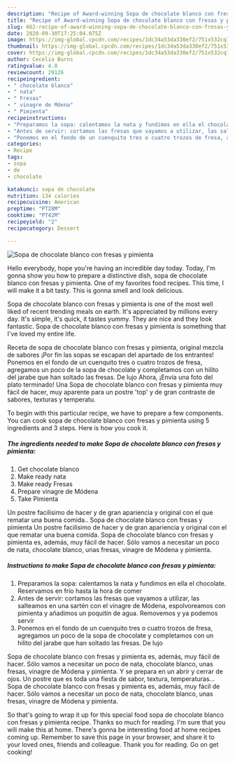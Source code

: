 ```yaml
---
description: "Recipe of Award-winning Sopa de chocolate blanco con fresas y pimienta"
title: "Recipe of Award-winning Sopa de chocolate blanco con fresas y pimienta"
slug: 662-recipe-of-award-winning-sopa-de-chocolate-blanco-con-fresas-y-pimienta
date: 2020-09-30T17:25:04.075Z
image: https://img-global.cpcdn.com/recipes/1dc34a53da330ef2/751x532cq70/sopa-de-chocolate-blanco-con-fresas-y-pimienta-foto-principal.jpg
thumbnail: https://img-global.cpcdn.com/recipes/1dc34a53da330ef2/751x532cq70/sopa-de-chocolate-blanco-con-fresas-y-pimienta-foto-principal.jpg
cover: https://img-global.cpcdn.com/recipes/1dc34a53da330ef2/751x532cq70/sopa-de-chocolate-blanco-con-fresas-y-pimienta-foto-principal.jpg
author: Cecelia Burns
ratingvalue: 4.8
reviewcount: 29126
recipeingredient:
- " chocolate blanco"
- " nata"
- " Fresas"
- " vinagre de Mdena"
- " Pimienta"
recipeinstructions:
- "Preparamos la sopa: calentamos la nata y fundimos en ella el chocolate. Reservamos en frío hasta la hora de comer"
- "Antes de servir: cortamos las fresas que vayamos a utilizar, las salteamos en una sartén con el vinagre de Módena, espolvoreamos con pimienta y añadimos un poquitín de agua. Removemos y ya podemos servir"
- "Ponemos en el fondo de un cuenquito tres o cuatro trozos de fresa, agregamos un poco de la sopa de chocolate y completamos con un hilito del jarabe que han soltado las fresas. De lujo"
categories:
- Recipe
tags:
- sopa
- de
- chocolate

katakunci: sopa de chocolate 
nutrition: 134 calories
recipecuisine: American
preptime: "PT28M"
cooktime: "PT42M"
recipeyield: "2"
recipecategory: Dessert

---
```



![Sopa de chocolate blanco con fresas y pimienta](https://img-global.cpcdn.com/recipes/1dc34a53da330ef2/751x532cq70/sopa-de-chocolate-blanco-con-fresas-y-pimienta-foto-principal.jpg)

Hello everybody, hope you're having an incredible day today. Today, I'm gonna show you how to prepare a distinctive dish, sopa de chocolate blanco con fresas y pimienta. One of my favorites food recipes. This time, I will make it a bit tasty. This is gonna smell and look delicious.

Sopa de chocolate blanco con fresas y pimienta is one of the most well liked of recent trending meals on earth. It's appreciated by millions every day. It's simple, it's quick, it tastes yummy. They are nice and they look fantastic. Sopa de chocolate blanco con fresas y pimienta is something that I've loved my entire life.

Receta de sopa de chocolate blanco con fresas y pimienta, original mezcla de sabores ¡Por fin las sopas se escapan del apartado de los entrantes! Ponemos en el fondo de un cuenquito tres o cuatro trozos de fresa, agregamos un poco de la sopa de chocolate y completamos con un hilito del jarabe que han soltado las fresas. De lujo Ahora, ¡Envía una foto del plato terminado! Una Sopa de chocolate blanco con fresas y pimienta muy fácil de hacer, muy aparente para un postre &#39;top&#39; y de gran contraste de sabores, texturas y temperatu.


To begin with this particular recipe, we have to prepare a few components. You can cook sopa de chocolate blanco con fresas y pimienta using 5 ingredients and 3 steps. Here is how you cook it.

<!--inarticleads1-->

##### The ingredients needed to make Sopa de chocolate blanco con fresas y pimienta:

1. Get  chocolate blanco
1. Make ready  nata
1. Make ready  Fresas
1. Prepare  vinagre de Módena
1. Take  Pimienta


Un postre facilísimo de hacer y de gran apariencia y original con el que rematar una buena comida.. Sopa de chocolate blanco con fresas y pimienta Un postre facilísimo de hacer y de gran apariencia y original con el que rematar una buena comida. Sopa de chocolate blanco con fresas y pimienta es, además, muy fácil de hacer. Sólo vamos a necesitar un poco de nata, chocolate blanco, unas fresas, vinagre de Módena y pimienta. 

<!--inarticleads2-->

##### Instructions to make Sopa de chocolate blanco con fresas y pimienta:

1. Preparamos la sopa: calentamos la nata y fundimos en ella el chocolate. Reservamos en frío hasta la hora de comer
1. Antes de servir: cortamos las fresas que vayamos a utilizar, las salteamos en una sartén con el vinagre de Módena, espolvoreamos con pimienta y añadimos un poquitín de agua. Removemos y ya podemos servir
1. Ponemos en el fondo de un cuenquito tres o cuatro trozos de fresa, agregamos un poco de la sopa de chocolate y completamos con un hilito del jarabe que han soltado las fresas. De lujo


Sopa de chocolate blanco con fresas y pimienta es, además, muy fácil de hacer. Sólo vamos a necesitar un poco de nata, chocolate blanco, unas fresas, vinagre de Módena y pimienta. Y se prepara en un abrir y cerrar de ojos. Un postre que es toda una fiesta de sabor, textura, temperaturas…Sopa de chocolate blanco con fresas y pimienta es, además, muy fácil de hacer. Sólo vamos a necesitar un poco de nata, chocolate blanco, unas fresas, vinagre de Módena y pimienta. 

So that's going to wrap it up for this special food sopa de chocolate blanco con fresas y pimienta recipe. Thanks so much for reading. I'm sure that you will make this at home. There's gonna be interesting food at home recipes coming up. Remember to save this page in your browser, and share it to your loved ones, friends and colleague. Thank you for reading. Go on get cooking!
